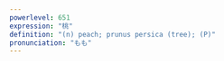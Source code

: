```yaml
---
powerlevel: 651
expression: "桃"
definition: "(n) peach; prunus persica (tree); (P)"
pronunciation: "もも"
---
```

